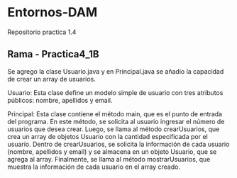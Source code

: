 # Entornos-DAM
Repositorio practica 1.4

## Rama - Practica4_1B
Se agrego la clase Usuario.java y en Principal.java se añadio la capacidad de crear un array de usuarios.

Usuario: Esta clase define un modelo simple de usuario con tres atributos públicos: nombre, apellidos y email.

Principal: Esta clase contiene el método main, que es el punto de entrada del programa. En este método, se solicita al usuario ingresar el número de usuarios que desea crear. Luego, se llama al método crearUsuarios, que crea un array de objetos Usuario con la cantidad especificada por el usuario. Dentro de crearUsuarios, se solicita la información de cada usuario (nombre, apellidos y email) y se almacena en un objeto Usuario, que se agrega al array. Finalmente, se llama al método mostrarUsuarios, que muestra la información de cada usuario en el array creado.